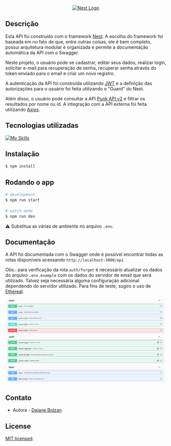 <p align="center">
  <a href="http://nestjs.com/" target="blank"><img src="https://nestjs.com/img/logo-small.svg" width="100" alt="Nest Logo" /></a>
</p>

[circleci-image]: https://img.shields.io/circleci/build/github/nestjs/nest/master?token=abc123def456
[circleci-url]: https://circleci.com/gh/nestjs/nest

## Descrição

Esta API foi construído com o framework [Nest](https://github.com/nestjs/nest). A escolha do framework foi baseada em no fato de que, entre outras coisas, ele é bem completo, possui arquitetura modular e organizada e permite a documentação automática da API com o Swagger.

Neste projeto, o usuário pode se cadastrar, editar seus dados, realizar login, solicitar e-mail para recuperação de senha, recuperar senha através do token enviado para o email e criar um novo registro.

A autenticação da API foi construída utilizando [JWT](https://jwt.io/) e a definição das autorizações para o usuário foi feita utilizando o "Guard" do Nest.

Além disso, o usuário pode consultar a API [Punk API v2](https://punkapi.com/) e filtrar os resultados por nome ou id. A integração com a API externa foi feita utilizando [Axios](https://axios-http.com/ptbr/).

## Tecnologias utilizadas

[![My Skills](https://skillicons.dev/icons?i=nestjs,js,typescript,nodejs,postman,express,prisma,postgres,git,github,swagger)](https://skillicons.dev)

## Instalação

```bash
$ npm install
```

## Rodando o app

```bash
# development
$ npm run start

# watch mode
$ npm run dev

```

⚠️  Substitua as várias de ambiente no arquivo `.env`.

## Documentação

A API foi documentada com o Swagger onde é possível encontrar todas as rotas disponíveis acessando `http://localhost:3000/api`

Obs.: para verificação da rota `auth/forget` é necessário atualizar os dados do arquivo `.env.example` com os dados do servidor de email que será utilizado. Talvez seja necessária alguma configuração adicional dependendo do servidor utilizado. Para fins de teste, sugiro o uso de [Ethereal](https://ethereal.email/).

![Alt text](image.png)


## Contato

- Autora - [Daiane Bolzan](https://www.linkedin.com/in/daiane-deponti-bolzan/)

## License

[MIT licensed](LICENSE).

